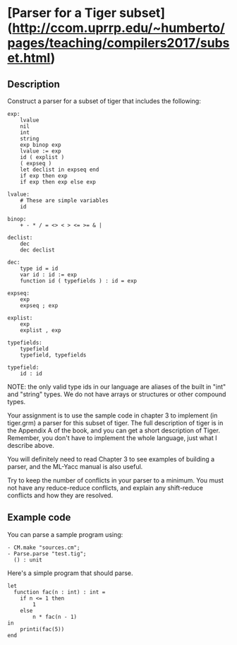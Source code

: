 # [Parser for a Tiger subset] (http://ccom.uprrp.edu/~humberto/pages/teaching/compilers2017/subset.html)

## Description

Construct a parser for a subset of tiger that includes the following:

```
exp:
    lvalue
    nil
    int
    string
    exp binop exp
    lvalue := exp
    id ( explist )
    ( expseq )
    let declist in expseq end
    if exp then exp
    if exp then exp else exp

lvalue:
    # These are simple variables
    id

binop:
    + - * / = <> < > <= >= & |

declist:
    dec
    dec declist

dec: 
    type id = id
    var id : id := exp
    function id ( typefields ) : id = exp

expseq:
    exp
    expseq ; exp

explist:
    exp
    explist , exp

typefields:
    typefield
    typefield, typefields

typefield:
    id : id

```
NOTE: the only valid type ids in our language are aliases of the built in "int" and "string" types. We do not have arrays or structures or other compound types.

Your assignment is to use the sample code in chapter 3 to implement (in tiger.grm) a parser for this subset of tiger. The full description of tiger is in the Appendix A of the book, and you can get a short description of Tiger. Remember, you don't have to implement the whole language, just what I describe above.

You will definitely need to read Chapter 3 to see examples of building a parser, and the ML-Yacc manual is also useful.

Try to keep the number of conflicts in your parser to a minimum. You must not have any reduce-reduce conflicts, and explain any shift-reduce conflicts and how they are resolved.

## Example code

You can parse a sample program using:

```
- CM.make "sources.cm";
- Parse.parse "test.tig";
  () : unit
```

Here's a simple program that should parse.

```
let
  function fac(n : int) : int =
    if n <= 1 then
        1
    else
        n * fac(n - 1)
in
    printi(fac(5))
end
```   